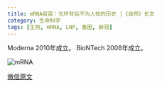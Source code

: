 ```yaml
---
title: mRNA疫苗：光环背后不为人知的历史 |《自然》长文
category: 生命科学
tags: [生物, mRNA, LNP, 基因, 新冠]
---
```


Moderna 2010年成立。
BioNTech 2008年成立。<!--more-->

![mRNA](https://img02.hi-pda.com/forum/attachments/day_210928/2109281256fb0fff9f1f0a1689.png)

[微信原文](https://mp.weixin.qq.com/s/IYAFjB2QjFpVB13Z0bPqew)